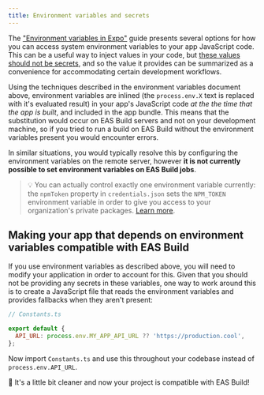```yaml
---
title: Environment variables and secrets
---
```


The ["Environment variables in Expo"](/guides/environment-variables.md) guide presents several options for how you can access system environment variables to your app JavaScript code. This can be a useful way to inject values in your code, but [these values should not be secrets](/guides/environment-variables.md#security-considerations), and so the value it provides can be summarized as a convenience for accommodating certain development workflows.

Using the techniques described in the environment variables document above, environment variables are inlined (the `process.env.X` text is replaced with it's evaluated result) in your app's JavaScript code _at the the time that the app is built_, and included in the app bundle. This means that the substitution would occur on EAS Build servers and not on your development machine, so if you tried to run a build on EAS Build without the environment variables present you would encounter errors.

In similar situations, you would typically resolve this by configuring the environment variables on the remote server, however **it is not currently possible to set environment variables on EAS Build jobs**.

> 💡 You can actually control exactly one environment variable currently: the `npmToken` property in `credentials.json` sets the `NPM_TOKEN` environment variable in order to give you access to your organization's private packages. [Learn more](how-tos.md).

## Making your app that depends on environment variables compatible with EAS Build

If you use environment variables as described above, you will need to modify your application in order to account for this. Given that you should not be providing any secrets in these variables, one way to work around this is to create a JavaScript file that reads the environment variables and provides fallbacks when they aren't present:

```js
// Constants.ts

export default {
  API_URL: process.env.MY_APP_API_URL ?? 'https://production.cool',
};
```

Now import `Constants.ts` and use this throughout your codebase instead of `process.env.API_URL`.

🎉 It's a little bit cleaner and now your project is compatible with EAS Build!